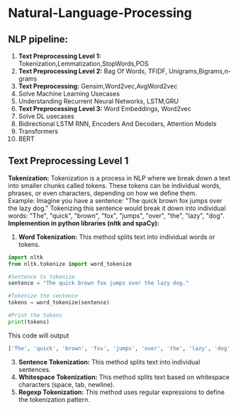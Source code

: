 # Natural-Language-Processing
## NLP pipeline:
1. **Text Preprocessing Level 1:** Tokenization,Lemmatization,StopWords,POS
2. **Text Preprocessing Level 2:** Bag Of  Words, TFIDF, Unigrams,Bigrams,n-grams
3. **Text Preprocessing:** Gensim,Word2vec,AvgWord2vec
4. Solve Machine Learning Usecases
5. Understanding Recurrent Neural Networks, LSTM,GRU
6. **Text Preprocessing Level 3:** Word Embeddings, Word2vec
7. Solve DL usecases
8. Bidirectional LSTM RNN, Encoders And Decoders, Attention Models
9. Transformers
10. BERT

## Text Preprocessing Level 1 
**Tokenization:** Tokenization is a process in NLP where we break down a text into smaller chunks called tokens. These tokens can be individual words, phrases, or even characters, depending on how we define them. <br>Example: Imagine you have a sentence: "The quick brown fox jumps over the lazy dog." Tokenizing this sentence would break it down into individual words: "The", "quick", "brown", "fox", "jumps", "over", "the", "lazy", "dog".<br>
**Implemention in python libraries (nltk and spaCy):**
1. **Word Tokenization:** This method splits text into individual words or tokens.
```python
import nltk
from nltk.tokenize import word_tokenize

#Sentence to tokenize
sentence = "The quick brown fox jumps over the lazy dog."

#Tokenize the sentence
tokens = word_tokenize(sentence)

#Print the tokens
print(tokens)
```
This code will output
```python
['The', 'quick', 'brown', 'fox', 'jumps', 'over', 'the', 'lazy', 'dog', '.']
```
3. **Sentence Tokenization:** This method splits text into individual sentences.
4. **Whitespace Tokenization:** This method splits text based on whitespace characters (space, tab, newline).
5. **Regexp Tokenization:** This method uses regular expressions to define the tokenization pattern.














